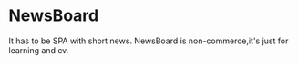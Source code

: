 # NewsBoard
It has to be SPA with short news.
NewsBoard is non-commerce,it's just for learning and cv.

